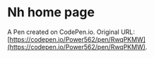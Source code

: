 # Nh home page

A Pen created on CodePen.io. Original URL: [https://codepen.io/Power562/pen/RwqPKMW](https://codepen.io/Power562/pen/RwqPKMW).

